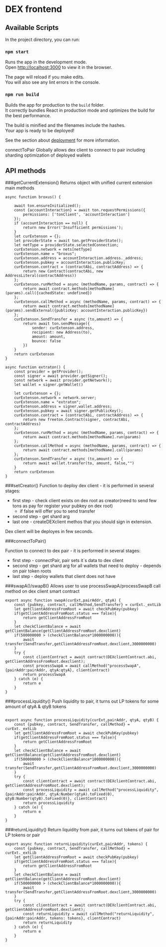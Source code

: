# DEX frontend
## Available Scripts

In the project directory, you can run:

### `npm start`

Runs the app in the development mode.<br>
Open [http://localhost:3000](http://localhost:3000) to view it in the browser.

The page will reload if you make edits.<br>
You will also see any lint errors in the console.

### `npm run build`

Builds the app for production to the `build` folder.<br>
It correctly bundles React in production mode and optimizes the build for the best performance.

The build is minified and the filenames include the hashes.<br>
Your app is ready to be deployed!

See the section about [deployment](https://facebook.github.io/create-react-app/docs/deployment) for more information.

connectToPair
Globally allows dex client to connect to pair including sharding optimization of deployed wallets

## API methods

###getCurrentExtension()
Returns object with unified current extension main methods

```
async function broxus() {

    await ton.ensureInitialized();
    const {accountInteraction} = await ton.requestPermissions({
        permissions: ['tonClient', 'accountInteraction']
    });
    if (accountInteraction == null) {
        return new Error('Insufficient permissions');
    }
    let curExtenson = {};
    let providerState = await ton.getProviderState();
    let netType = providerState.selectedConnection;
    curExtenson.network = nets[netType]
    curExtenson.name = "broxus";
    curExtenson.address = accountInteraction.address._address;
    curExtenson.pubkey = accountInteraction.publicKey;
    curExtenson.contract = (contractAbi, contractAddress) => {
        return new Contract(contractAbi, new AddressLiteral(contractAddress))
    };
    curExtenson.runMethod = async (methodName, params, contract) => {
        return await contract.methods[methodName](params).call({cachedState: undefined})
    };
    curExtenson.callMethod = async (methodName, params, contract) => {
        return await contract.methods[methodName](params).sendExternal({publicKey: accountInteraction.publicKey})
    };
    curExtenson.SendTransfer = async (to,amount) => {
        return await ton.sendMessage({
            sender: curExtenson.address,
            recipient: new Address(to),
            amount: amount,
            bounce: false
        })
    }
    return curExtenson
}
```
```
async function extraton() {
    const provider = getProvider();
    const signer = await provider.getSigner();
    const network = await provider.getNetwork();
    let wallet = signer.getWallet()
    
    let curExtenson = {};
    curExtenson.network = network.server;
    curExtenson.name = "extraton";
    curExtenson.address = signer.wallet.address;
    curExtenson.pubkey = await signer.getPublicKey();
    curExtenson.contract = (contractAbi, contractAddress) => {
        return new freeton.Contract(signer, contractAbi, contractAddress)
    };
    curExtenson.runMethod = async (methodName, params, contract) => {
        return await contract.methods[methodName].run(params)
    };
    curExtenson.callMethod = async (methodName, params, contract) => {
        return await contract.methods[methodName].call(params)
    };
    curExtenson.SendTransfer = async (to,amount) => {
        return await wallet.transfer(to, amount, false,"")
    }
    return curExtenson
}
```
###setCreator()
Function to deploy dex client - it is performed in several stages:

+ first step - check client exists on dex root as creator(need to send few tons as pay for register your pubkey on dex root)
    + if false will offer you to send transfer
+ second step - get shard arg
+ last one - createDEXclient methos that you should sign in extension.

Dex client will be deployes in few seconds.

###connectToPair()

Function to connect to dex pair - it is performed in several stages:

+ first step - connectPair, pair sets it`s data to dex client
+ second step - get shard arg for all wallets that need to deploy - depends on pair token roots
+ last step - deploy wallets that client does not have

###swapA()/swapB()
Allows user to use processSwapA/processSwapB call method on dex client smart contract
```
export async function swapA(curExt,pairAddr, qtyA) {
    const {pubkey, contract, callMethod,SendTransfer} = curExt._extLib
    let getClientAddressFromRoot = await checkPubKey(pubkey)
    if(getClientAddressFromRoot.status === false){
        return getClientAddressFromRoot
    }
    let checkClientBalance = await getClientBalance(getClientAddressFromRoot.dexclient)
    if(500000000 > (checkClientBalance*1000000000)){
        await transfer(SendTransfer,getClientAddressFromRoot.dexclient,3000000000)
    }
    try {
        const clientContract = await contract(DEXclientContract.abi, getClientAddressFromRoot.dexclient);
        const processSwapA = await callMethod("processSwapA", {pairAddr:pairAddr, qtyA:qtyA}, clientContract)
        return processSwapA
    } catch (e) {
        return e
    }
}
```
###processLiquidity()
Push liquidity to pair, it turns out LP tokens for some amount of qtyA & qtyB tokens
```

export async function processLiquidity(curExt,pairAddr, qtyA, qtyB) {
    const {pubkey, contract, SendTransfer, callMethod} = curExt._extLib
    let getClientAddressFromRoot = await checkPubKey(pubkey)
    if(getClientAddressFromRoot.status === false){
        return getClientAddressFromRoot
    }
    let checkClientBalance = await getClientBalance(getClientAddressFromRoot.dexclient)
    if(500000000 > (checkClientBalance*1000000000)){
        await transfer(SendTransfer,getClientAddressFromRoot.dexclient,3000000000)
    }
    try {
        const clientContract = await contract(DEXclientContract.abi, getClientAddressFromRoot.dexclient);
        const processLiquidity = await callMethod("processLiquidity", {pairAddr:pairAddr, qtyA:Number(qtyA).toFixed(0), qtyB:Number(qtyB).toFixed(0)}, clientContract)
        return processLiquidity
    } catch (e) {
        return e
    }
}
```
###returnLiquidity()
Return liquidity from pair, it turns out tokens of pair for LP tokens or pair
```
export async function returnLiquidity(curExt,pairAddr, tokens) {
    const {pubkey, contract, SendTransfer, callMethod} = curExt._extLib
    let getClientAddressFromRoot = await checkPubKey(pubkey)
    if(getClientAddressFromRoot.status === false){
        return getClientAddressFromRoot
    }
    let checkClientBalance = await getClientBalance(getClientAddressFromRoot.dexclient)
    if(500000000 > (checkClientBalance*1000000000)){
        await transfer(SendTransfer,getClientAddressFromRoot.dexclient,3000000000)
    }
    try {
        const clientContract = await contract(DEXclientContract.abi, getClientAddressFromRoot.dexclient);
        const returnLiquidity = await callMethod("returnLiquidity", {pairAddr:pairAddr, tokens: tokens}, clientContract)
        return returnLiquidity
    } catch (e) {
        return e
    }
}
